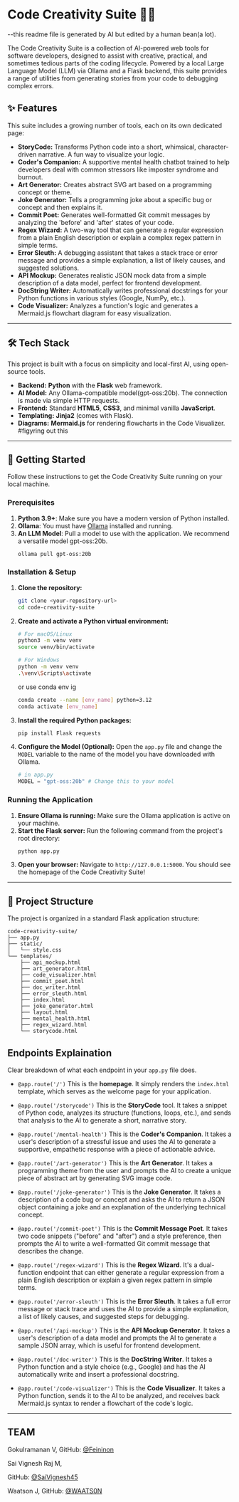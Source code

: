 # Code Creativity Suite 🎨✨

--this readme file is generated by AI but edited by a human bean(a lot).

The Code Creativity Suite is a collection of AI-powered web tools for software developers, designed to assist with creative, practical, and sometimes tedious parts of the coding lifecycle. Powered by a local Large Language Model (LLM) via Ollama and a Flask backend, this suite provides a range of utilities from generating stories from your code to debugging complex errors.

## ✨ Features

This suite includes a growing number of tools, each on its own dedicated page:

  * **StoryCode:** Transforms Python code into a short, whimsical, character-driven narrative. A fun way to visualize your logic.
  * **Coder's Companion:** A supportive mental health chatbot trained to help developers deal with common stressors like imposter syndrome and burnout.
  * **Art Generator:** Creates abstract SVG art based on a programming concept or theme.
  * **Joke Generator:** Tells a programming joke about a specific bug or concept and then explains it.
  * **Commit Poet:** Generates well-formatted Git commit messages by analyzing the 'before' and 'after' states of your code.
  * **Regex Wizard:** A two-way tool that can generate a regular expression from a plain English description or explain a complex regex pattern in simple terms.
  * **Error Sleuth:** A debugging assistant that takes a stack trace or error message and provides a simple explanation, a list of likely causes, and suggested solutions.
  * **API Mockup:** Generates realistic JSON mock data from a simple description of a data model, perfect for frontend development.
  * **DocString Writer:** Automatically writes professional docstrings for your Python functions in various styles (Google, NumPy, etc.).
  * **Code Visualizer:** Analyzes a function's logic and generates a Mermaid.js flowchart diagram for easy visualization.

-----

## 🛠️ Tech Stack

This project is built with a focus on simplicity and local-first AI, using open-source tools.

  * **Backend:** **Python** with the **Flask** web framework.
  * **AI Model:** Any Ollama-compatible model(gpt-oss:20b). The connection is made via simple HTTP requests.
  * **Frontend:** Standard **HTML5**, **CSS3**, and minimal vanilla **JavaScript**.
  * **Templating:** **Jinja2** (comes with Flask).
  * **Diagrams:** **Mermaid.js** for rendering flowcharts in the Code Visualizer. #figyring out this

-----

## 🚀 Getting Started

Follow these instructions to get the Code Creativity Suite running on your local machine.

### Prerequisites

1.  **Python 3.9+**: Make sure you have a modern version of Python installed.
2.  **Ollama**: You must have [Ollama](https://ollama.com/) installed and running.
3.  **An LLM Model**: Pull a model to use with the application. We recommend a versatile model gpt-oss:20b.
    ```bash
    ollama pull gpt-oss:20b
    ```

### Installation & Setup

1.  **Clone the repository:**

    ```bash
    git clone <your-repository-url>
    cd code-creativity-suite
    ```

2.  **Create and activate a Python virtual environment:**

    ```bash
    # For macOS/Linux
    python3 -m venv venv
    source venv/bin/activate

    # For Windows
    python -m venv venv
    .\venv\Scripts\activate
    ```
    or use conda env ig
    
    ```bash
    conda create --name [env_name] python=3.12
    conda activate [env_name]
    ```

4.  **Install the required Python packages:**

    ```bash
    pip install Flask requests
    ```

5.  **Configure the Model (Optional):**
    Open the `app.py` file and change the `MODEL` variable to the name of the model you have downloaded with Ollama.

    ```python
    # in app.py
    MODEL = "gpt-oss:20b" # Change this to your model
    ```

### Running the Application

1.  **Ensure Ollama is running:** Make sure the Ollama application is active on your machine.
2.  **Start the Flask server:** Run the following command from the project's root directory:
    ```bash
    python app.py
    ```
3.  **Open your browser:** Navigate to `http://127.0.0.1:5000`. You should see the homepage of the Code Creativity Suite\!

-----

## 📂 Project Structure

The project is organized in a standard Flask application structure:

```
code-creativity-suite/
├── app.py
├── static/
│   └── style.css
└── templates/
    ├── api_mockup.html
    ├── art_generator.html
    ├── code_visualizer.html
    ├── commit_poet.html
    ├── doc_writer.html
    ├── error_sleuth.html
    ├── index.html
    ├── joke_generator.html
    ├── layout.html
    ├── mental_health.html
    ├── regex_wizard.html
    └── storycode.html
```

## Endpoints Explaination

Clear breakdown of what each endpoint in your `app.py` file does.

* `@app.route('/')`
    This is the **homepage**. It simply renders the `index.html` template, which serves as the welcome page for your application.

* `@app.route('/storycode')`
    This is the **StoryCode** tool. It takes a snippet of Python code, analyzes its structure (functions, loops, etc.), and sends that analysis to the AI to generate a short, narrative story.

* `@app.route('/mental-health')`
    This is the **Coder's Companion**. It takes a user's description of a stressful issue and uses the AI to generate a supportive, empathetic response with a piece of actionable advice.

* `@app.route('/art-generator')`
    This is the **Art Generator**. It takes a programming theme from the user and prompts the AI to create a unique piece of abstract art by generating SVG image code.

* `@app.route('/joke-generator')`
    This is the **Joke Generator**. It takes a description of a code bug or concept and asks the AI to return a JSON object containing a joke and an explanation of the underlying technical concept.

* `@app.route('/commit-poet')`
    This is the **Commit Message Poet**. It takes two code snippets ("before" and "after") and a style preference, then prompts the AI to write a well-formatted Git commit message that describes the change.

* `@app.route('/regex-wizard')`
    This is the **Regex Wizard**. It's a dual-function endpoint that can either generate a regular expression from a plain English description or explain a given regex pattern in simple terms.

* `@app.route('/error-sleuth')`
    This is the **Error Sleuth**. It takes a full error message or stack trace and uses the AI to provide a simple explanation, a list of likely causes, and suggested steps for debugging.

* `@app.route('/api-mockup')`
    This is the **API Mockup Generator**. It takes a user's description of a data model and prompts the AI to generate a sample JSON array, which is useful for frontend development.

* `@app.route('/doc-writer')`
    This is the **DocString Writer**. It takes a Python function and a style choice (e.g., Google) and has the AI automatically write and insert a professional docstring.

* `@app.route('/code-visualizer')`
    This is the **Code Visualizer**. It takes a Python function, sends it to the AI to be analyzed, and receives back Mermaid.js syntax to render a flowchart of the code's logic.

-----

## TEAM

Gokulramanan V, 
GitHub: [ @Feininon](https://github.com/Feininon)

Sai Vignesh Raj M, 

GitHub: [ @SaiVignesh45](https://github.com/SaiVignesh45)

Waatson J, 
GitHub: [ @WAATS0N](https://github.com/WAATS0N)
